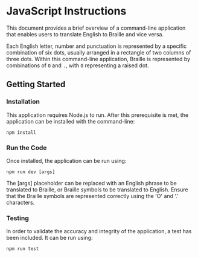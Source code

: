 # JavaScript Instructions

This document provides a brief overview of a command-line application that enables users to translate English to Braille and vice versa.

Each English letter, number and punctuation is represented by a specific combination of six dots, usually arranged in a rectangle of two columns of three dots. Within this command-line application, Braille is represented by combinations of `O` and `.`, with `O` representing a raised dot.

## Getting Started
### Installation
This application requires Node.js to run. After this prerequisite is met, the application can be installed with the command-line:
```
npm install
```

### Run the Code
Once installed, the application can be run using:
```
npm run dev [args]
```
The [args] placeholder can be replaced with an English phrase to be translated to Braille, or Braille symbols to be translated to English. Ensure that the Braille symbols are represented correctly using the 'O' and '.' characters.

### Testing
In order to validate the accuracy and integrity of the application, a test has been included. It can be run using:

```
npm run test
```


